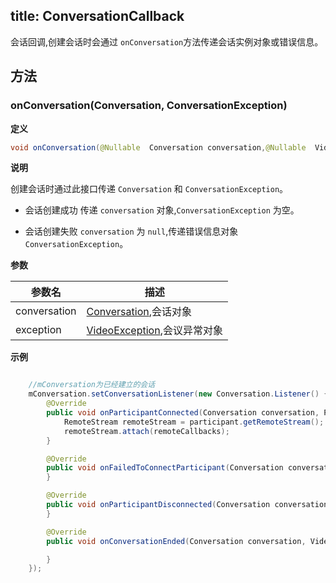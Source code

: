 title: ConversationCallback
---

会话回调,创建会话时会通过 `onConversation`方法传递会话实例对象或错误信息。

## 方法

### onConversation(Conversation, ConversationException) 

**定义**   

```java
void onConversation(@Nullable  Conversation conversation,@Nullable  VideoException exception);
```

**说明**

创建会话时通过此接口传递 `Conversation` 和 `ConversationException`。

* 会话创建成功 传递 `conversation` 对象,`ConversationException` 为空。

* 会话创建失败 `conversation` 为 `null`,传递错误信息对象 `ConversationException`。

**参数**

| 参数名 | 描述 |
|---|---|
|conversation|[Conversation](/api/video/android/conversation.html),会话对象|
|exception|[VideoException](/api/video/android/video-exception.html),会议异常对象|

**示例**

```java

	//mConversation为已经建立的会话
	mConversation.setConversationListener(new Conversation.Listener() {
		@Override
		public void onParticipantConnected(Conversation conversation, Participant participant) {
			RemoteStream remoteStream = participant.getRemoteStream();
			remoteStream.attach(remoteCallbacks);
		}

		@Override
		public void onFailedToConnectParticipant(Conversation conversation, Participant participant,VideoException exception) {
		}

		@Override
		public void onParticipantDisconnected(Conversation conversation, Participant participant) {
		}

        @Override
        public void onConversationEnded(Conversation conversation, VideoException exception) {

        }
    });

```

